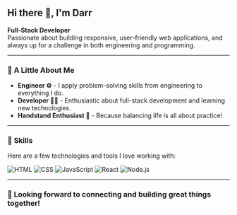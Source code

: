 ## Hi there 👋, I'm Darr

**Full-Stack Developer**  
Passionate about building responsive, user-friendly web applications, and always up for a challenge in both engineering and programming.

---

### 💖 **A Little About Me**  
- **Engineer ⚙️** - I apply problem-solving skills from engineering to everything I do.  
- **Developer 👩‍💻** - Enthusiastic about full-stack development and learning new technologies.  
- **Handstand Enthusiast 🤸** - Because balancing life is all about practice!  

---

### 🤹 **Skills**  
Here are a few technologies and tools I love working with:

![HTML](https://github.com/user-attachments/assets/4fff3359-0789-41b6-b496-92f8245851ac) ![CSS](https://github.com/user-attachments/assets/91e474f4-31d7-4d62-94b3-b9d95162c2fb) ![JavaScript](https://github.com/user-attachments/assets/d2a87e03-d9f1-46d7-b91f-f0b82d3be1d3) ![React](https://github.com/user-attachments/assets/f2d231c5-1f16-493c-9513-31251004d65f) ![Node.js](https://github.com/user-attachments/assets/655fbab4-d1b3-4dd6-87d2-db31edb2ee36)

---

### 🚀 **Looking forward to connecting and building great things together!**  

